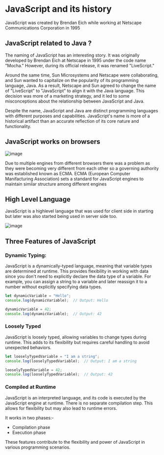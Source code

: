 # JavaScript and its history

JavaScript was created by Brendan Eich while working at Netscape Communications Corporation in 1995

## JavaScript related to Java ?
The naming of JavaScript has an interesting story. It was originally developed by Brendan Eich at Netscape in 1995 under the code name "Mocha." However, during its official release, it was renamed "LiveScript."

Around the same time, Sun Microsystems and Netscape were collaborating, and Sun wanted to capitalize on the popularity of its programming language, Java. As a result, Netscape and Sun agreed to change the name of "LiveScript" to "JavaScript" to align it with the Java language. This decision was more of a marketing strategy, and it led to some misconceptions about the relationship between JavaScript and Java.

Despite the name, JavaScript and Java are distinct programming languages with different purposes and capabilities. JavaScript's name is more of a historical artifact than an accurate reflection of its core nature and functionality.

## JavaScript works on browsers
![image](https://github.com/hash-define-organization/Babu-JS/assets/79973672/9062e2a7-2004-4db6-86db-4a6768b5b89b)

Due to multiple engines from different browsers there was a problem as they were becoming very different from each other so a governing authority was established known as ECMA.
ECMA (European Computer Manifacturing Association) sets a standard for JavaScript engines to maintain similar structure among different engines

## High Level Language
JavaScript is a highlevel language that was used for client side in starting but later was also started being used in server side too.

![image](https://github.com/hash-define-organization/Babu-JS/assets/79973672/05c529f9-e970-4e24-9cc9-55f956845604)

## Three Features of JavaScript
### Dynamic Typing:

JavaScript is a dynamically-typed language, meaning that variable types are determined at runtime. This provides flexibility in working with data since you don't need to explicitly declare the data type of a variable. For example, you can assign a string to a variable and later reassign it to a number without explicitly specifying data types.

```js
let dynamicVariable = "Hello";
console.log(dynamicVariable);  // Output: Hello

dynamicVariable = 42;
console.log(dynamicVariable);  // Output: 42
```

### Loosely Typed
JavaScript is loosely typed, allowing variables to change types during runtime. This adds to its flexibility but requires careful handling to avoid unexpected behaviors.

```js
let looselyTypedVariable = "I am a string";
console.log(looselyTypedVariable);  // Output: I am a string

looselyTypedVariable = 42;
console.log(looselyTypedVariable);  // Output: 42
```

### Compiled at Runtime
JavaScript is an interpreted language, and its code is executed by the JavaScript engine at runtime. There is no separate compilation step. This allows for flexibility but may also lead to runtime errors.

It works in two phases:-
- Compilation phase
- Execution phase

These features contribute to the flexibility and power of JavaScript in various programming scenarios.
